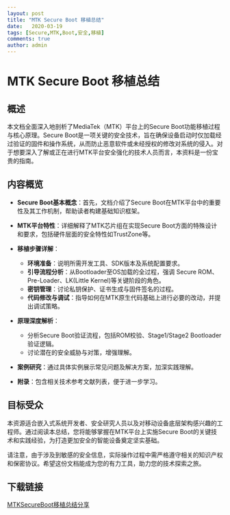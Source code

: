 ```yaml
---
layout: post
title: "MTK Secure Boot 移植总结"
date:   2020-03-19
tags: [Secure,MTK,Boot,安全,移植]
comments: true
author: admin
---
```

# MTK Secure Boot 移植总结

## 概述

本文档全面深入地剖析了MediaTek（MTK）平台上的Secure Boot功能移植过程与核心原理。Secure Boot是一项关键的安全技术，旨在确保设备启动时仅加载经过验证的固件和操作系统，从而防止恶意软件或未经授权的修改对系统的侵入。对于想要深入了解或正在进行MTK平台安全强化的技术人员而言，本资料是一份宝贵的指南。

## 内容概览

- **Secure Boot基本概念**：首先，文档介绍了Secure Boot在MTK平台中的重要性及其工作机制，帮助读者构建基础知识框架。
  
- **MTK平台特性**：详细解释了MTK芯片组在实现Secure Boot方面的特殊设计和要求，包括硬件层面的安全特性如TrustZone等。

- **移植步骤详解**：
  - **环境准备**：说明所需开发工具、SDK版本及系统配置要求。
  - **引导流程分析**：从Bootloader至OS加载的全过程，强调 Secure ROM、Pre-Loader、LK(Little Kernel)等关键阶段的角色。
  - **密钥管理**：讨论私钥保护、证书生成与固件签名的过程。
  - **代码修改与调试**：指导如何在MTK原生代码基础上进行必要的改动，并提出调试策略。

- **原理深度解析**：
  - 分析Secure Boot验证流程，包括ROM校验、Stage1/Stage2 Bootloader验证逻辑。
  - 讨论潜在的安全威胁与对策，增强理解。

- **案例研究**：通过具体实例展示常见问题及解决方案，加深实践理解。

- **附录**：包含相关技术参考文献列表，便于进一步学习。

## 目标受众

本资源适合嵌入式系统开发者、安全研究人员以及对移动设备底层架构感兴趣的工程师。通过阅读本总结，您将能够掌握在MTK平台上实施Secure Boot的关键技术和实践经验，为打造更加安全的智能设备奠定坚实基础。

请注意，由于涉及到敏感的安全信息，实际操作过程中需严格遵守相关的知识产权和保密协议。希望这份文档能成为您的有力工具，助力您的技术探索之旅。

## 下载链接

[MTKSecureBoot移植总结分享](https://pan.quark.cn/s/2b46dd76d145)